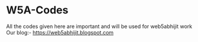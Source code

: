 # W5A-Codes
All the codes given here are important and will be used for web5abhijit work
Our blog:- https://web5abhijit.blogspot.com
